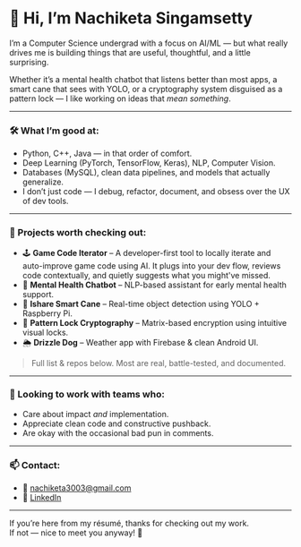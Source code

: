 # 👋 Hi, I’m Nachiketa Singamsetty

I’m a Computer Science undergrad with a focus on AI/ML — but what really drives me is building things that are useful, thoughtful, and a little surprising.

Whether it’s a mental health chatbot that listens better than most apps, a smart cane that sees with YOLO, or a cryptography system disguised as a pattern lock — I like working on ideas that *mean something*.

---

### 🛠️ What I’m good at:
- Python, C++, Java — in that order of comfort.
- Deep Learning (PyTorch, TensorFlow, Keras), NLP, Computer Vision.
- Databases (MySQL), clean data pipelines, and models that actually generalize.
- I don’t just code — I debug, refactor, document, and obsess over the UX of dev tools.

---

### 📂 Projects worth checking out:
- 🕹️ **Game Code Iterator** – A developer-first tool to locally iterate and auto-improve game code using AI. It plugs into your dev flow, reviews code contextually, and quietly suggests what you might've missed.
- 🧠 **Mental Health Chatbot** – NLP-based assistant for early mental health support.
- 🦯 **Ishare Smart Cane** – Real-time object detection using YOLO + Raspberry Pi.
- 🔐 **Pattern Lock Cryptography** – Matrix-based encryption using intuitive visual locks.
- 🌦️ **Drizzle Dog** – Weather app with Firebase & clean Android UI.

> Full list & repos below. Most are real, battle-tested, and documented.

---

### 🤝 Looking to work with teams who:
- Care about impact *and* implementation.
- Appreciate clean code and constructive pushback.
- Are okay with the occasional bad pun in comments.

---

### 📫 Contact:
- 📧 nachiketa3003@gmail.com  
- 🔗 [LinkedIn](https://linkedin.com/in/nachiketa-singamsetty)  

---

If you’re here from my résumé, thanks for checking out my work.  
If not — nice to meet you anyway! 👋
